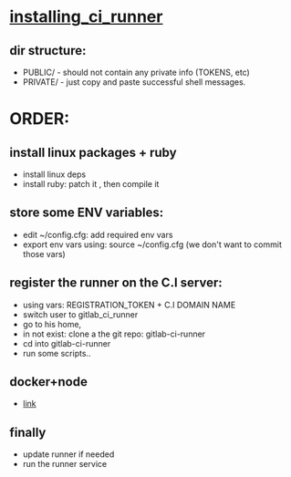 [installing_ci_runner](https://gitlab.com/gitlab-org/gitlab-ci-runner/blob/master/README.md)
===

dir structure:
----
- PUBLIC/ - should not contain any private info (TOKENS, etc)
- PRIVATE/ - just copy and paste successful shell messages.


ORDER:
====

install linux packages + ruby
------
- install linux deps
- install ruby: patch it , then compile it 


store some ENV variables:
-------
- edit ~/config.cfg: add required env vars
- export env vars using: source ~/config.cfg (we don't want to commit those vars)


register the runner on the C.I server:
------
- using vars:  REGISTRATION_TOKEN + C.I DOMAIN NAME
- switch user to gitlab_ci_runner
- go to his home,
- in not exist: clone a the git repo: gitlab-ci-runner
- cd into gitlab-ci-runner
- run some scripts..


docker+node
----
- [link](https://github.com/ufirstgroup/gitlab-ci-runner-nodejs)

finally
----
- update runner if needed
- run the runner service

